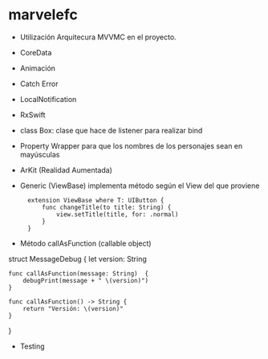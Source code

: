 # marvelefc

- Utilización Arquitecura MVVMC en el proyecto.

- CoreData
- Animación
- Catch Error
- LocalNotification
- RxSwift
- class Box: clase que hace de listener para realizar bind
- Property Wrapper para que los nombres de los personajes sean en mayúsculas
- ArKit (Realidad Aumentada)
- Generic (ViewBase) implementa método según el View del que proviene

		extension ViewBase where T: UIButton {
		    func changeTitle(to title: String) {
		        view.setTitle(title, for: .normal)
		    }
		}

- Método callAsFunction (callable object)

struct MessageDebug {
    let version: String

    func callAsFunction(message: String)  {
        debugPrint(message + " \(version)")
    }

    func callAsFunction() -> String {
        return "Versión: \(version)"
    }
}

- Testing
